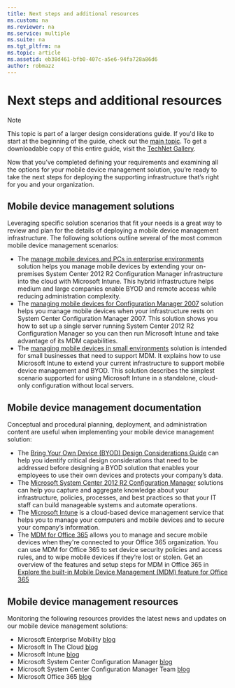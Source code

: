 ```yaml
---
title: Next steps and additional resources
ms.custom: na
ms.reviewer: na
ms.service: multiple
ms.suite: na
ms.tgt_pltfrm: na
ms.topic: article
ms.assetid: eb38d461-bfb0-407c-a5e6-94fa728a86d6
author: robmazz
---
```

# Next steps and additional resources

>[!NOTE]
>This topic is part of a larger design considerations guide. If you'd like to start at the beginning of the guide, check out the [main topic](mdm-design-considerations-guide.md). To get a downloadable copy of this entire guide, visit the [TechNet Gallery](https://gallery.technet.microsoft.com/Mobile-Device-Management-7d401582).

Now that you’ve completed defining your requirements and examining all the options for your mobile device management solution, you’re ready to take the next steps for deploying the supporting infrastructure that’s right for you and your organization.

## Mobile device management solutions 

Leveraging specific solution scenarios that fit your needs is a great way to review and plan for the details of deploying a mobile device management infrastructure. The following solutions outline several of the most common mobile device management scenarios: 

- The [manage mobile devices and PCs in enterprise environments](https://technet.microsoft.com/library/dn582037.aspx) solution helps you manage mobile devices by extending your on-premises System Center 2012 R2 Configuration Manager infrastructure into the cloud with Microsoft Intune. This hybrid infrastructure helps medium and large companies enable BYOD and remote access while reducing administration complexity. 
- The [managing mobile devices for Configuration Manager 2007](https://technet.microsoft.com/library/dn508400.aspx) solution helps you manage mobile devices when your infrastructure rests on System Center Configuration Manager 2007. This solution shows you how to set up a single server running System Center 2012 R2 Configuration Manager so you can then run Microsoft Intune and take advantage of its MDM capabilities.
- The [managing mobile devices in small environments](https://technet.microsoft.com/library/dn715906.aspx) solution is intended for small businesses that need to support MDM. It explains how to use Microsoft Intune to extend your current infrastructure to support mobile device management and BYOD. This solution describes the simplest scenario supported for using Microsoft Intune in a standalone, cloud-only configuration without local servers.
        
## Mobile device management documentation

Conceptual and procedural planning, deployment, and administration content are useful when implementing your mobile device management solution:

- The [Bring Your Own Device (BYOD) Design Considerations Guide](./BYOD-design-considerations-guide.md) can help you identify critical design considerations that need to be addressed before designing a BYOD solution that enables your employees to use their own devices and protects your company’s data.
- The [Microsoft System Center 2012 R2 Configuration Manager](https://technet.microsoft.com/library/cc507089.aspx) solutions can help you capture and aggregate knowledge about your infrastructure, policies, processes, and best practices so that your IT staff can build manageable systems and automate operations.
- The [Microsoft Intune](https://technet.microsoft.com/library/jj676587.aspx) is a cloud-based device management service that helps you to manage your computers and mobile devices and to secure your company’s information.
- The [MDM for Office 365](https://technet.microsoft.com/library/ms.o365.cc.devicepolicy.aspx) allows you to manage and secure mobile devices when they're connected to your Office 365 organization. You can use MDM for Office 365  to set device security policies and access rules, and to wipe mobile devices if they’re lost or stolen. Get an overview of the features and setup steps for MDM in Office 365 in [Explore the built-in Mobile Device Management (MDM) feature for Office 365](https://blogs.office.com/2015/07/21/explore-the-built-in-mobile-device-management-mdm-feature-for-office-365/)

## Mobile device management resources

Monitoring the following resources provides the latest news and updates on our mobile device management solutions:

- Microsoft Enterprise Mobility [blog](http://blogs.technet.com/b/enterprisemobility/)
- Microsoft In The Cloud [blog](http://blogs.technet.com/b/in_the_cloud/)
- Microsoft Intune [blog](http://blogs.technet.com/b/microsoftintune/)
- Microsoft System Center Configuration Manager [blog](http://blogs.technet.com/b/configurationmgr/)
- Microsoft System Center Configuration Manager Team [blog](http://blogs.technet.com/b/configmgrteam/)
- Microsoft Office 365 [blog](http://blogs.office.com/office365forbusiness/)
